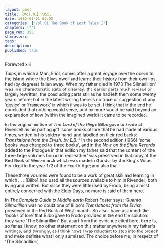 ```yaml
---
layout: post
title: 【Vol.01】P355.
date: 1983-01-01 05:55
categories: ["Vol.01 The Book of Lost Tales I"]
chapters: [""]
page_num: 355
characters: 
tags: 
description: 
published: true
---
```


<p style="text-indent: 0;">
Foreword xiii
</p>

<I>Tales,</I> in which a Man, Eriol, comes after a great voyage over the ocean to the island where the Elves dwell and learns their history from their own lips, had (by degrees) fallen away. When my father died in 1973 The Silmarillion’ was in a characteristic state of disarray: the earlier parts much revised or largely rewritten, the concluding parts still as he had left them some twenty years before; but in the latest writing there is no trace or suggestion of any ‘device’ or ‘framework’ in which it was to be set. I think that in the end he concluded that nothing would serve, and no more would be said beyond an explanation of how (within the imagined world) it came to be recorded.

In the original edition of <I>The Lord of the Rings</I> Bilbo gave to Frodo at Rivendell as his parting gift ‘some books of lore that he had made at various times, written in his spidery hand, and labelled on their red backs: <I>Translations from the Elvish, by B.B. ’</I> In the second edition (1966) ‘some books' was changed to ‘three books', and in the <I>Note on the Shire Records</I> added to the Prologue in that edition my father said that the content of ‘the three large volumes bound in red leather’ was preserved in that copy of the Red Book of West-march which was made in Gondor by the King's Writer Fin-degil in the year 172 of the Fourth Age; and also that

These three volumes were found to be a work of great skill and learning in which . . . [Bilbo] had used all the sources available to him in Rivendell, both living and written. But since they were little used by Frodo, being almost entirely concerned with the Elder Days, no more is said of them here.

In <I>The Complete Guide to Middle-earth</I> Robert Foster says: <I>‘Quenta Silmarillion</I> was no doubt one of Bilbo's <I>Translations from the Elvish</I> preserved in the Red Book of West-march.’ So also I have assumed: the ‘books of lore’ that Bilbo gave to Frodo provided in the end the solution: they were ‘The Silmarillion’. But apart from the evidence cited here, there is, so far as I know, no other statement on this matter anywhere in my father's writings; and (wrongly, as I think now) I was reluctant to step into the breach and make definite what I only surmised. The choice before me, in respect of ‘The Silmarillion’,

